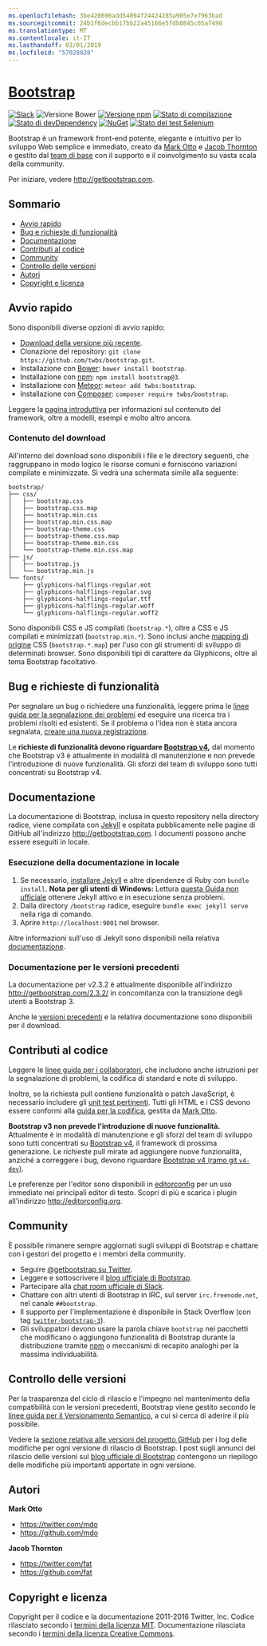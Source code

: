 ```yaml
---
ms.openlocfilehash: 3be420696add54094f24424285a905e7e7963bad
ms.sourcegitcommit: 24b1f6decbb17bb22a45166e5fdb0845c65af498
ms.translationtype: MT
ms.contentlocale: it-IT
ms.lasthandoff: 03/01/2019
ms.locfileid: "57028828"
---
```

# <a name="bootstraphttpgetbootstrapcom"></a>[Bootstrap](http://getbootstrap.com)

[![Slack](https://bootstrap-slack.herokuapp.com/badge.svg)](https://bootstrap-slack.herokuapp.com)
![Versione Bower](https://img.shields.io/bower/v/bootstrap.svg)
[![Versione npm](https://img.shields.io/npm/v/bootstrap.svg)](https://www.npmjs.com/package/bootstrap)
[![Stato di compilazione](https://img.shields.io/travis/twbs/bootstrap/master.svg)](https://travis-ci.org/twbs/bootstrap)
[![Stato di devDependency](https://img.shields.io/david/dev/twbs/bootstrap.svg)](https://david-dm.org/twbs/bootstrap#info=devDependencies)
[![NuGet](https://img.shields.io/nuget/v/bootstrap.svg)](https://www.nuget.org/packages/Bootstrap)
[![Stato del test Selenium](https://saucelabs.com/browser-matrix/bootstrap.svg)](https://saucelabs.com/u/bootstrap)

Bootstrap è un framework front-end potente, elegante e intuitivo per lo sviluppo Web semplice e immediato, creato da [Mark Otto](https://twitter.com/mdo) e [Jacob Thornton](https://twitter.com/fat) e gestito dal [team di base](https://github.com/orgs/twbs/people) con il supporto e il coinvolgimento su vasta scala della community.

Per iniziare, vedere <http://getbootstrap.com>.


## <a name="table-of-contents"></a>Sommario

* [Avvio rapido](#quick-start)
* [Bug e richieste di funzionalità](#bugs-and-feature-requests)
* [Documentazione](#documentation)
* [Contributi al codice](#contributing)
* [Community](#community)
* [Controllo delle versioni](#versioning)
* [Autori](#creators)
* [Copyright e licenza](#copyright-and-license)


## <a name="quick-start"></a>Avvio rapido

Sono disponibili diverse opzioni di avvio rapido:

* [Download della versione più recente](https://github.com/twbs/bootstrap/archive/v3.3.7.zip).
* Clonazione del repository: `git clone https://github.com/twbs/bootstrap.git`.
* Installazione con [Bower](http://bower.io): `bower install bootstrap`.
* Installazione con [npm](https://www.npmjs.com): `npm install bootstrap@3`.
* Installazione con [Meteor](https://www.meteor.com): `meteor add twbs:bootstrap`.
* Installazione con [Composer](https://getcomposer.org): `composer require twbs/bootstrap`.

Leggere la [pagina introduttiva](http://getbootstrap.com/getting-started/) per informazioni sul contenuto del framework, oltre a modelli, esempi e molto altro ancora.

### <a name="whats-included"></a>Contenuto del download

All'interno del download sono disponibili i file e le directory seguenti, che raggruppano in modo logico le risorse comuni e forniscono variazioni compilate e minimizzate. Si vedrà una schermata simile alla seguente:

```
bootstrap/
├── css/
│   ├── bootstrap.css
│   ├── bootstrap.css.map
│   ├── bootstrap.min.css
│   ├── bootstrap.min.css.map
│   ├── bootstrap-theme.css
│   ├── bootstrap-theme.css.map
│   ├── bootstrap-theme.min.css
│   └── bootstrap-theme.min.css.map
├── js/
│   ├── bootstrap.js
│   └── bootstrap.min.js
└── fonts/
    ├── glyphicons-halflings-regular.eot
    ├── glyphicons-halflings-regular.svg
    ├── glyphicons-halflings-regular.ttf
    ├── glyphicons-halflings-regular.woff
    └── glyphicons-halflings-regular.woff2
```

Sono disponibili CSS e JS compilati (`bootstrap.*`), oltre a CSS e JS compilati e minimizzati (`bootstrap.min.*`). Sono inclusi anche [mapping di origine](https://developer.chrome.com/devtools/docs/css-preprocessors) CSS (`bootstrap.*.map`) per l'uso con gli strumenti di sviluppo di determinati browser. Sono disponibili tipi di carattere da Glyphicons, oltre al tema Bootstrap facoltativo.


## <a name="bugs-and-feature-requests"></a>Bug e richieste di funzionalità

Per segnalare un bug o richiedere una funzionalità, leggere prima le [linee guida per la segnalazione dei problemi](https://github.com/twbs/bootstrap/blob/master/CONTRIBUTING.md#using-the-issue-tracker) ed eseguire una ricerca tra i problemi risolti ed esistenti. Se il problema o l'idea non è stata ancora segnalata, [creare una nuova registrazione](https://github.com/twbs/bootstrap/issues/new).

Le **richieste di funzionalità devono riguardare [Bootstrap v4](https://github.com/twbs/bootstrap/tree/v4-dev),** dal momento che Bootstrap v3 è attualmente in modalità di manutenzione e non prevede l'introduzione di nuove funzionalità. Gli sforzi del team di sviluppo sono tutti concentrati su Bootstrap v4.


## <a name="documentation"></a>Documentazione

La documentazione di Bootstrap, inclusa in questo repository nella directory radice, viene compilata con [Jekyll](http://jekyllrb.com) e ospitata pubblicamente nelle pagine di GitHub all'indirizzo <http://getbootstrap.com>. I documenti possono anche essere eseguiti in locale.

### <a name="running-documentation-locally"></a>Esecuzione della documentazione in locale

1. Se necessario, [installare Jekyll](http://jekyllrb.com/docs/installation) e altre dipendenze di Ruby con `bundle install`.
   **Nota per gli utenti di Windows:** Lettura [questa Guida non ufficiale](http://jekyll-windows.juthilo.com/) ottenere Jekyll attivo e in esecuzione senza problemi.
2. Dalla directory `/bootstrap` radice, eseguire `bundle exec jekyll serve` nella riga di comando.
4. Aprire `http://localhost:9001` nel browser.

Altre informazioni sull'uso di Jekyll sono disponibili nella relativa [documentazione](http://jekyllrb.com/docs/home/).

### <a name="documentation-for-previous-releases"></a>Documentazione per le versioni precedenti

La documentazione per v2.3.2 è attualmente disponibile all'indirizzo <http://getbootstrap.com/2.3.2/> in concomitanza con la transizione degli utenti a Bootstrap 3.

Anche le [versioni precedenti](https://github.com/twbs/bootstrap/releases) e la relativa documentazione sono disponibili per il download.


## <a name="contributing"></a>Contributi al codice

Leggere le [linee guida per i collaboratori](https://github.com/twbs/bootstrap/blob/master/CONTRIBUTING.md), che includono anche istruzioni per la segnalazione di problemi, la codifica di standard e note di sviluppo.

Inoltre, se la richiesta pull contiene funzionalità o patch JavaScript, è necessario includere gli [unit test pertinenti](https://github.com/twbs/bootstrap/tree/master/js/tests). Tutti gli HTML e i CSS devono essere conformi alla [guida per la codifica](https://github.com/mdo/code-guide), gestita da [Mark Otto](https://github.com/mdo).

**Bootstrap v3 non prevede l'introduzione di nuove funzionalità.** Attualmente è in modalità di manutenzione e gli sforzi del team di sviluppo sono tutti concentrati su [Bootstrap v4](https://github.com/twbs/bootstrap/tree/v4-dev), il framework di prossima generazione. Le richieste pull mirate ad aggiungere nuove funzionalità, anziché a correggere i bug, devono riguardare [Bootstrap v4 (ramo git `v4-dev`)](https://github.com/twbs/bootstrap/tree/v4-dev).

Le preferenze per l'editor sono disponibili in [editorconfig](https://github.com/twbs/bootstrap/blob/master/.editorconfig) per un uso immediato nei principali editor di testo. Scopri di più e scarica i plugin all'indirizzo <http://editorconfig.org>.


## <a name="community"></a>Community

È possibile rimanere sempre aggiornati sugli sviluppi di Bootstrap e chattare con i gestori del progetto e i membri della community.

* Seguire [@getbootstrap su Twitter](https://twitter.com/getbootstrap).
* Leggere e sottoscrivere il [blog ufficiale di Bootstrap](http://blog.getbootstrap.com).
* Partecipare alla [chat room ufficiale di Slack](https://bootstrap-slack.herokuapp.com).
* Chattare con altri utenti di Bootstrap in IRC, sul server `irc.freenode.net`, nel canale `##bootstrap`.
* Il supporto per l'implementazione è disponibile in Stack Overflow (con tag [`twitter-bootstrap-3`](https://stackoverflow.com/questions/tagged/twitter-bootstrap-3)).
* Gli sviluppatori devono usare la parola chiave `bootstrap` nei pacchetti che modificano o aggiungono funzionalità di Bootstrap durante la distribuzione tramite [npm](https://www.npmjs.com/browse/keyword/bootstrap) o meccanismi di recapito analoghi per la massima individuabilità.


## <a name="versioning"></a>Controllo delle versioni

Per la trasparenza del ciclo di rilascio e l'impegno nel mantenimento della compatibilità con le versioni precedenti, Bootstrap viene gestito secondo le [linee guida per il Versionamento Semantico](http://semver.org/), a cui si cerca di aderire il più possibile.

Vedere la [sezione relativa alle versioni del progetto GitHub](https://github.com/twbs/bootstrap/releases) per i log delle modifiche per ogni versione di rilascio di Bootstrap. I post sugli annunci del rilascio delle versioni sul [blog ufficiale di Bootstrap](http://blog.getbootstrap.com) contengono un riepilogo delle modifiche più importanti apportate in ogni versione.


## <a name="creators"></a>Autori

**Mark Otto**

* <https://twitter.com/mdo>
* <https://github.com/mdo>

**Jacob Thornton**

* <https://twitter.com/fat>
* <https://github.com/fat>


## <a name="copyright-and-license"></a>Copyright e licenza

Copyright per il codice e la documentazione 2011-2016 Twitter, Inc. Codice rilasciato secondo i [termini della licenza MIT](https://github.com/twbs/bootstrap/blob/master/LICENSE). Documentazione rilasciata secondo i [termini della licenza Creative Commons](https://github.com/twbs/bootstrap/blob/master/docs/LICENSE).

